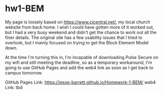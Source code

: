 # hw1-BEM
 
My page is loosely based on https://www.cicentral.net/, my local church website from back home. I wish I could have gotten more of it worked out, but I had a very busy weekend and didn't get the chance to work out all the finer details. The original site has a few usability issues that I tried to overlook, but I mainly focused on trying to get the Block Element Model down.

At the time I'm turning this in, I'm incapable of downloading Pulse Secure on my wifi and still meeting the deadline, so as a temporary workaround, I'm going to use GitHub Pages and add the web4 link as soon as I get back to campus tomorrow. 

GitHub Pages Link: https://jesse-barrett.github.io/Homework-1-BEM/
web4 Link: tbd
